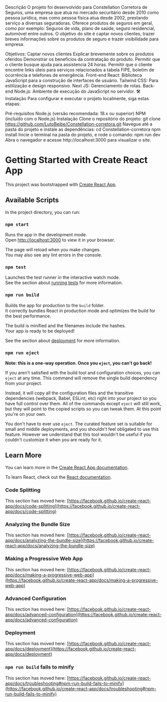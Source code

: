 Descrição
O projeto foi desenvolvido para Constellation Corretora de Seguros, uma empresa que atua no mercado securitário desde 2010 como pessoa jurídica, mas como pessoa física atua desde 2002, prestando serviço a diversas seguradoras. Oferece produtos de seguros em geral, como por exemplo: Seguros de vida, plano de saúde, seguro residencial, automóvel entre outros. O objetivo do site é captar novos clientes, trazer breves informações sobre os produtos de seguro e trazer visibilidade para empresa.

Objetivos:
Captar novos clientes
Explicar brevemente sobre os produtos oferidos
Demonstrar os beneficios da contratação do produto.
Permitir que o cliente busque ajuda para assistencia 24 horas.
Permitir que o cliente encontre links úteis para serviços relacionados a tabela FIPE, boletim de ocorrência e telefones de emergência.
Front-end
React: Biblioteca JavaScript para a construção de interfaces de usuário.
Tailwind CSS: Para estilização e design responsivo.
Next JS: Gerenciamento de rotas.
Back-end
Node.js: Ambiente de execução do JavaScript no servidor.
🛠 Instalação
Para configurar e executar o projeto localmente, siga estas etapas:

Pré-requisitos
Node.js (versão recomendada: 18.x ou superior)
NPM (incluído com o Node.js)
Instalação
Clone o repositório do projeto:
git clone https://github.com/LutoBeibe/Constellation-corretora.git
Navegue até a pasta do projeto e instale as dependências:
cd Constellation-corretora
npm install
Inicie o terminal na pasta do projeto, e rode o comando:
npm run dev
Abra o navegador e acesse http://localhost:3000 para visualizar o site.


# Getting Started with Create React App

This project was bootstrapped with [Create React App](https://github.com/facebook/create-react-app).

## Available Scripts

In the project directory, you can run:

### `npm start`

Runs the app in the development mode.\
Open [http://localhost:3000](http://localhost:3000) to view it in your browser.

The page will reload when you make changes.\
You may also see any lint errors in the console.

### `npm test`

Launches the test runner in the interactive watch mode.\
See the section about [running tests](https://facebook.github.io/create-react-app/docs/running-tests) for more information.

### `npm run build`

Builds the app for production to the `build` folder.\
It correctly bundles React in production mode and optimizes the build for the best performance.

The build is minified and the filenames include the hashes.\
Your app is ready to be deployed!

See the section about [deployment](https://facebook.github.io/create-react-app/docs/deployment) for more information.

### `npm run eject`

**Note: this is a one-way operation. Once you `eject`, you can't go back!**

If you aren't satisfied with the build tool and configuration choices, you can `eject` at any time. This command will remove the single build dependency from your project.

Instead, it will copy all the configuration files and the transitive dependencies (webpack, Babel, ESLint, etc) right into your project so you have full control over them. All of the commands except `eject` will still work, but they will point to the copied scripts so you can tweak them. At this point you're on your own.

You don't have to ever use `eject`. The curated feature set is suitable for small and middle deployments, and you shouldn't feel obligated to use this feature. However we understand that this tool wouldn't be useful if you couldn't customize it when you are ready for it.

## Learn More

You can learn more in the [Create React App documentation](https://facebook.github.io/create-react-app/docs/getting-started).

To learn React, check out the [React documentation](https://reactjs.org/).

### Code Splitting

This section has moved here: [https://facebook.github.io/create-react-app/docs/code-splitting](https://facebook.github.io/create-react-app/docs/code-splitting)

### Analyzing the Bundle Size

This section has moved here: [https://facebook.github.io/create-react-app/docs/analyzing-the-bundle-size](https://facebook.github.io/create-react-app/docs/analyzing-the-bundle-size)

### Making a Progressive Web App

This section has moved here: [https://facebook.github.io/create-react-app/docs/making-a-progressive-web-app](https://facebook.github.io/create-react-app/docs/making-a-progressive-web-app)

### Advanced Configuration

This section has moved here: [https://facebook.github.io/create-react-app/docs/advanced-configuration](https://facebook.github.io/create-react-app/docs/advanced-configuration)

### Deployment

This section has moved here: [https://facebook.github.io/create-react-app/docs/deployment](https://facebook.github.io/create-react-app/docs/deployment)

### `npm run build` fails to minify

This section has moved here: [https://facebook.github.io/create-react-app/docs/troubleshooting#npm-run-build-fails-to-minify](https://facebook.github.io/create-react-app/docs/troubleshooting#npm-run-build-fails-to-minify)

